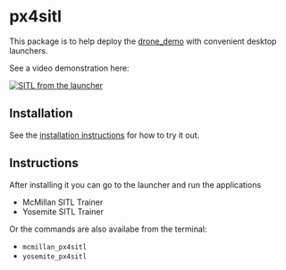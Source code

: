 # px4sitl

This package is to help deploy the [drone_demo](https://github.com/osrf/drone_demo) with convenient desktop launchers.

See a video demonstration here:

[![SITL from the launcher](https://i.imgur.com/XQ4RMxL.png)](https://youtu.be/glAY_lhHTW8 "Example of SITL from Launcher")



## Installation

See the [installation instructions](install.md) for how to try it out.

## Instructions

After installing it you can go to the launcher and run the applications

* McMillan SITL Trainer
* Yosemite SITL Trainer

Or the commands are also availabe from the terminal:

 * `mcmillan_px4sitl`
 * `yosemite_px4sitl`
